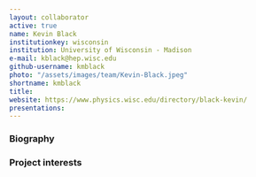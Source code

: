 ```yaml
---
layout: collaborator
active: true
name: Kevin Black
institutionkey: wisconsin
institution: University of Wisconsin - Madison
e-mail: kblack@hep.wisc.edu
github-username: kmblack
photo: "/assets/images/team/Kevin-Black.jpeg"
shortname: kmblack
title: 
website: https://www.physics.wisc.edu/directory/black-kevin/
presentations:
---
```


### Biography


### Project interests


